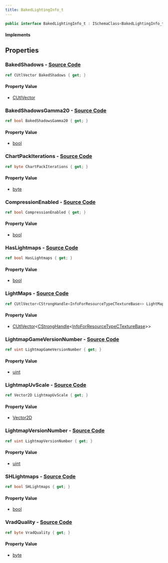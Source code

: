 ```yaml
---
title: BakedLightingInfo_t
---
```


```csharp
public interface BakedLightingInfo_t : ISchemaClass<BakedLightingInfo_t>, ISchemaField, ISchemaClass, INativeHandle
```

#### Implements

## Properties

### **BakedShadows** - [Source Code](https://github.com/swiftly-solution/swiftlys2/blob/main/managed/src/SwiftlyS2.Generated/Schemas/Interfaces/BakedLightingInfo_t.cs#L37)

```csharp
ref CUtlVector BakedShadows { get; }
```

#### Property Value

- [CUtlVector](/docs/api/)

### **BakedShadowsGamma20** - [Source Code](https://github.com/swiftly-solution/swiftlys2/blob/main/managed/src/SwiftlyS2.Generated/Schemas/Interfaces/BakedLightingInfo_t.cs#L24)

```csharp
ref bool BakedShadowsGamma20 { get; }
```

#### Property Value

- [bool](https://learn.microsoft.com/dotnet/api/system.boolean)

### **ChartPackIterations** - [Source Code](https://github.com/swiftly-solution/swiftlys2/blob/main/managed/src/SwiftlyS2.Generated/Schemas/Interfaces/BakedLightingInfo_t.cs#L30)

```csharp
ref byte ChartPackIterations { get; }
```

#### Property Value

- [byte](https://learn.microsoft.com/dotnet/api/system.byte)

### **CompressionEnabled** - [Source Code](https://github.com/swiftly-solution/swiftlys2/blob/main/managed/src/SwiftlyS2.Generated/Schemas/Interfaces/BakedLightingInfo_t.cs#L26)

```csharp
ref bool CompressionEnabled { get; }
```

#### Property Value

- [bool](https://learn.microsoft.com/dotnet/api/system.boolean)

### **HasLightmaps** - [Source Code](https://github.com/swiftly-solution/swiftlys2/blob/main/managed/src/SwiftlyS2.Generated/Schemas/Interfaces/BakedLightingInfo_t.cs#L22)

```csharp
ref bool HasLightmaps { get; }
```

#### Property Value

- [bool](https://learn.microsoft.com/dotnet/api/system.boolean)

### **LightMaps** - [Source Code](https://github.com/swiftly-solution/swiftlys2/blob/main/managed/src/SwiftlyS2.Generated/Schemas/Interfaces/BakedLightingInfo_t.cs#L34)

```csharp
ref CUtlVector<CStrongHandle<InfoForResourceTypeCTextureBase>> LightMaps { get; }
```

#### Property Value

- [CUtlVector](/docs/api/-1)<[CStrongHandle](/docs/api/shared/natives/cstronghandle-1)<[InfoForResourceTypeCTextureBase](/docs/api/shared/schemadefinitions/infoforresourcetypectexturebase)>>

### **LightmapGameVersionNumber** - [Source Code](https://github.com/swiftly-solution/swiftlys2/blob/main/managed/src/SwiftlyS2.Generated/Schemas/Interfaces/BakedLightingInfo_t.cs#L18)

```csharp
ref uint LightmapGameVersionNumber { get; }
```

#### Property Value

- [uint](https://learn.microsoft.com/dotnet/api/system.uint32)

### **LightmapUvScale** - [Source Code](https://github.com/swiftly-solution/swiftlys2/blob/main/managed/src/SwiftlyS2.Generated/Schemas/Interfaces/BakedLightingInfo_t.cs#L20)

```csharp
ref Vector2D LightmapUvScale { get; }
```

#### Property Value

- [Vector2D](/docs/api/shared/natives/vector2d)

### **LightmapVersionNumber** - [Source Code](https://github.com/swiftly-solution/swiftlys2/blob/main/managed/src/SwiftlyS2.Generated/Schemas/Interfaces/BakedLightingInfo_t.cs#L16)

```csharp
ref uint LightmapVersionNumber { get; }
```

#### Property Value

- [uint](https://learn.microsoft.com/dotnet/api/system.uint32)

### **SHLightmaps** - [Source Code](https://github.com/swiftly-solution/swiftlys2/blob/main/managed/src/SwiftlyS2.Generated/Schemas/Interfaces/BakedLightingInfo_t.cs#L28)

```csharp
ref bool SHLightmaps { get; }
```

#### Property Value

- [bool](https://learn.microsoft.com/dotnet/api/system.boolean)

### **VradQuality** - [Source Code](https://github.com/swiftly-solution/swiftlys2/blob/main/managed/src/SwiftlyS2.Generated/Schemas/Interfaces/BakedLightingInfo_t.cs#L32)

```csharp
ref byte VradQuality { get; }
```

#### Property Value

- [byte](https://learn.microsoft.com/dotnet/api/system.byte)

